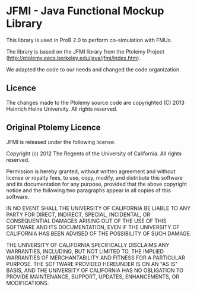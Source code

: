 # JFMI - Java Functional Mockup Library

This library is used in ProB 2.0 to perform co-simulation with FMUs. 

The library is based on the JFMI library from the Ptolemy Project (http://ptolemy.eecs.berkeley.edu/java/jfmi/index.htm). 

We adapted the code to our needs and changed the code organization.

## Licence 
The changes made to the Ptolemy source code are copyrighted (C) 2013 Heinrich Heine University. All rights reserved.

## Original Ptolemy Licence
JFMI is released under the following license:

Copyright (c) 2012 The Regents of the University of California. All rights reserved.

Permission is hereby granted, without written agreement and without license or royalty fees, to use, copy, modify, and distribute this software and its documentation for any purpose, provided that the above copyright notice and the following two paragraphs appear in all copies of this software.

IN NO EVENT SHALL THE UNIVERSITY OF CALIFORNIA BE LIABLE TO ANY PARTY FOR DIRECT, INDIRECT, SPECIAL, INCIDENTAL, OR CONSEQUENTIAL DAMAGES ARISING OUT OF THE USE OF THIS SOFTWARE AND ITS DOCUMENTATION, EVEN IF THE UNIVERSITY OF CALIFORNIA HAS BEEN ADVISED OF THE POSSIBILITY OF SUCH DAMAGE.

THE UNIVERSITY OF CALIFORNIA SPECIFICALLY DISCLAIMS ANY WARRANTIES, INCLUDING, BUT NOT LIMITED TO, THE IMPLIED WARRANTIES OF MERCHANTABILITY AND FITNESS FOR A PARTICULAR PURPOSE. THE SOFTWARE PROVIDED HEREUNDER IS ON AN "AS IS" BASIS, AND THE UNIVERSITY OF CALIFORNIA HAS NO OBLIGATION TO PROVIDE MAINTENANCE, SUPPORT, UPDATES, ENHANCEMENTS, OR MODIFICATIONS.
